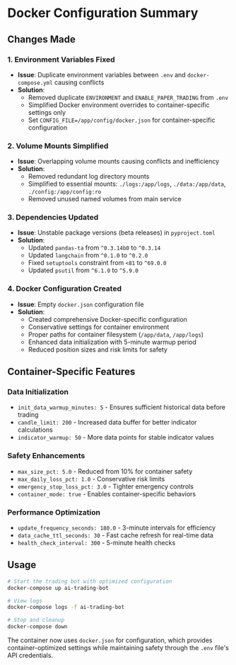 # Docker Configuration Summary

## Changes Made

### 1. Environment Variables Fixed
- **Issue**: Duplicate environment variables between `.env` and `docker-compose.yml` causing conflicts
- **Solution**: 
  - Removed duplicate `ENVIRONMENT` and `ENABLE_PAPER_TRADING` from `.env`
  - Simplified Docker environment overrides to container-specific settings only
  - Set `CONFIG_FILE=/app/config/docker.json` for container-specific configuration

### 2. Volume Mounts Simplified
- **Issue**: Overlapping volume mounts causing conflicts and inefficiency
- **Solution**:
  - Removed redundant log directory mounts
  - Simplified to essential mounts: `./logs:/app/logs`, `./data:/app/data`, `./config:/app/config:ro`
  - Removed unused named volumes from main service

### 3. Dependencies Updated
- **Issue**: Unstable package versions (beta releases) in `pyproject.toml`
- **Solution**:
  - Updated `pandas-ta` from `^0.3.14b0` to `^0.3.14`
  - Updated `langchain` from `^0.1.0` to `^0.2.0`
  - Fixed `setuptools` constraint from `<81` to `^69.0.0`
  - Updated `psutil` from `^6.1.0` to `^5.9.0`

### 4. Docker Configuration Created
- **Issue**: Empty `docker.json` configuration file
- **Solution**:
  - Created comprehensive Docker-specific configuration
  - Conservative settings for container environment
  - Proper paths for container filesystem (`/app/data`, `/app/logs`)
  - Enhanced data initialization with 5-minute warmup period
  - Reduced position sizes and risk limits for safety

## Container-Specific Features

### Data Initialization
- `init_data_warmup_minutes: 5` - Ensures sufficient historical data before trading
- `candle_limit: 200` - Increased data buffer for better indicator calculations
- `indicator_warmup: 50` - More data points for stable indicator values

### Safety Enhancements
- `max_size_pct: 5.0` - Reduced from 10% for container safety
- `max_daily_loss_pct: 1.0` - Conservative risk limits
- `emergency_stop_loss_pct: 3.0` - Tighter emergency controls
- `container_mode: true` - Enables container-specific behaviors

### Performance Optimization
- `update_frequency_seconds: 180.0` - 3-minute intervals for efficiency
- `data_cache_ttl_seconds: 30` - Fast cache refresh for real-time data
- `health_check_interval: 300` - 5-minute health checks

## Usage

```bash
# Start the trading bot with optimized configuration
docker-compose up ai-trading-bot

# View logs
docker-compose logs -f ai-trading-bot

# Stop and cleanup
docker-compose down
```

The container now uses `docker.json` for configuration, which provides container-optimized settings while maintaining safety through the `.env` file's API credentials.